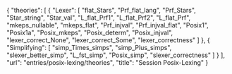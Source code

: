 {
    "theories": [
        {
            "Lexer": [
                "flat_Stars",
                "Prf_flat_lang",
                "Prf_Stars",
                "Star_string",
                "Star_val",
                "L_flat_Prf1",
                "L_flat_Prf2",
                "L_flat_Prf",
                "mkeps_nullable",
                "mkeps_flat",
                "Prf_injval",
                "Prf_injval_flat",
                "Posix1",
                "Posix1a",
                "Posix_mkeps",
                "Posix_determ",
                "Posix_injval",
                "lexer_correct_None",
                "lexer_correct_Some",
                "lexer_correctness"
            ]
        },
        {
            "Simplifying": [
                "simp_Times_simps",
                "simp_Plus_simps",
                "slexer_better_simp",
                "L_fst_simp",
                "Posix_simp",
                "slexer_correctness"
            ]
        }
    ],
    "url": "entries/posix-lexing/theories",
    "title": "Session Posix-Lexing"
}